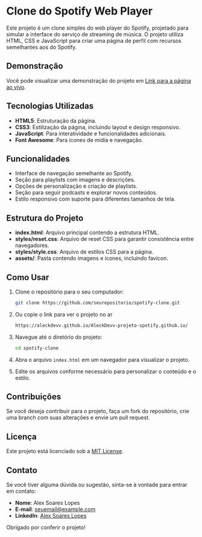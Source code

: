 # Clone do Spotify Web Player

Este projeto é um clone simples do web player do Spotify, projetado para simular a interface do serviço de streaming de música. O projeto utiliza HTML, CSS e JavaScript para criar uma página de perfil com recursos semelhantes aos do Spotify.

## Demonstração

Você pode visualizar uma demonstração do projeto em [Link para a página ao vivo](https://seulink.com).

## Tecnologias Utilizadas

- **HTML5**: Estruturação da página.
- **CSS3**: Estilização da página, incluindo layout e design responsivo.
- **JavaScript**: Para interatividade e funcionalidades adicionais.
- **Font Awesome**: Para ícones de mídia e navegação.

## Funcionalidades

- Interface de navegação semelhante ao Spotify.
- Seção para playlists com imagens e descrições.
- Opções de personalização e criação de playlists.
- Seção para seguir podcasts e explorar novos conteúdos.
- Estilo responsivo com suporte para diferentes tamanhos de tela.

## Estrutura do Projeto

- **index.html**: Arquivo principal contendo a estrutura HTML.
- **styles/reset.css**: Arquivo de reset CSS para garantir consistência entre navegadores.
- **styles/style.css**: Arquivo de estilos CSS para a página.
- **assets/**: Pasta contendo imagens e ícones, incluindo favicon.

## Como Usar

1. Clone o repositório para o seu computador:

   ```bash
   git clone https://github.com/seurepositorio/spotify-clone.git
   ```

2. Ou copie o link para ver o projeto no ar

   ```bash
   https://aleckdevv.github.io/AleckDevv-projeto-spotify.github.io/

   ```

3. Navegue até o diretório do projeto:

   ```bash
   cd spotify-clone
   ```

4. Abra o arquivo `index.html` em um navegador para visualizar o projeto.

5. Edite os arquivos conforme necessário para personalizar o conteúdo e o estilo.

## Contribuições

Se você deseja contribuir para o projeto, faça um fork do repositório, crie uma branch com suas alterações e envie um pull request.

## Licença

Este projeto está licenciado sob a [MIT License](LICENSE).

## Contato

Se você tiver alguma dúvida ou sugestão, sinta-se à vontade para entrar em contato:

- **Nome**: Alex Soares Lopes
- **E-mail**: seuemail@example.com
- **LinkedIn**: [Alex Soares Lopes](https://www.linkedin.com/in/alex-soares-lopes-448b79226/)

Obrigado por conferir o projeto!

